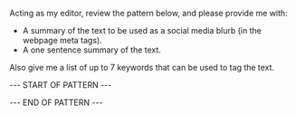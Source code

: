 Acting as my editor, review the pattern below, and please provide me with:

- A summary of the text to be used as a social media blurb (in the webpage meta tags).
- A one sentence summary of the text.

Also give me a list of up to 7 keywords that can be used to tag the text.


--- START OF PATTERN ---

--- END OF PATTERN ---